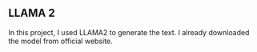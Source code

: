 ## LLAMA 2 
In this project, I used LLAMA2 to generate the text. I already downloaded the model from official website.